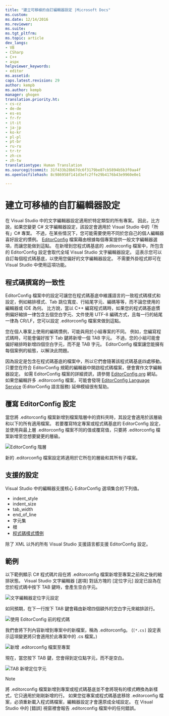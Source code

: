 ```yaml
---
title: "建立可移植的自訂編輯器設定 |Microsoft Docs"
ms.custom: 
ms.date: 12/14/2016
ms.reviewer: 
ms.suite: 
ms.tgt_pltfrm: 
ms.topic: article
dev_langs:
- VB
- CSharp
- C++
- aspx
helpviewer_keywords:
- editor
ms.assetid: 
caps.latest.revision: 29
author: kempb
ms.author: kempb
manager: ghogen
translation.priority.ht:
- cs-cz
- de-de
- es-es
- fr-fr
- it-it
- ja-jp
- ko-kr
- pl-pl
- pt-br
- ru-ru
- tr-tr
- zh-cn
- zh-tw
translationtype: Human Translation
ms.sourcegitcommit: 31f433b28b67dc6f3179be87cb5894b5b3f0aa4f
ms.openlocfilehash: 8c986958f141d3efc2ffe29b4176b43e9960e0e1

---
```

# <a name="create-portable-custom-editor-settings"></a>建立可移植的自訂編輯器設定
在 Visual Studio 中的文字編輯器設定適用於特定類型的所有專案。 因此，比方說，如果您變更 C# 文字編輯器設定，該設定會適用於 Visual Studio 中的「所有」C# 專案。 不過，在某些情況下，您可能需要使用不同於您自己的個人編輯器喜好設定的慣例。 [EditorConfig](http://editorconfig.org/) 檔案藉由根據每個專案提供一般文字編輯器選項，而讓您能做到這點。 在新增到您程式碼基底的 .editorconfig 檔案中，所包含的 EditorConfig 設定會取代全域 Visual Studio 文字編輯器設定。 這表示您可以自訂每個程式碼基底，以使用您偏好的文字編輯器設定。 不需要外掛程式即可在 Visual Studio 中使用這項功能。

## <a name="coding-consistency"></a>程式碼撰寫的一致性
EditorConfig 檔案中的設定可讓您在程式碼基底中維護語言的一致程式碼樣式和設定，例如縮排樣式、Tab 跳位寬度、行結尾字元、編碼等等，而不論您使用的編輯器或 IDE 為何。 比方說，當以 C++ 編寫程式碼時，如果您的程式碼基底慣例偏好縮排一律包含五個空白字元、文件使用 UTF-8 編碼方式，且每一行的結尾一律為 CR/LF，您可以設定 .editorconfig 檔案來做到這點。

您在個人專案上使用的編碼慣例，可能與用於小組專案的不同。 例如，您編寫程式碼時，可能會偏好按下 Tab 鍵將新增一個 TAB 字元。 不過，您的小組可能會偏好縮排時新增四個空白字元，而不是 TAB 字元。 EditorConfig 檔案讓您能擁有每個案例的組態，以解決此問題。

因為設定是包含在程式碼基底的檔案中，所以它們會隨著該程式碼基底四處移動。 只要您在符合 EditorConfig 規範的編輯器中開啟程式碼檔案，便會實作文字編輯器設定。 如需 EditorConfig 檔案的詳細資訊，請參閱 [EditorConfig.org](http://editorconfig.org/) 網站。 如果您編輯許多 .editorconfig 檔案，可能會發現 [EditorConfig Language Service](https://marketplace.visualstudio.com/items?itemName=MadsKristensen.EditorConfig) (EditorConfig 語言服務) 延伸模組很有幫助。

## <a name="override-editorconfig-settings"></a>覆寫 EditorConfig 設定
當您將 .editorconfig 檔案新增到檔案階層中的資料夾時，其設定會適用於該層級和以下的所有適用檔案。 若要覆寫特定專案或程式碼基底的 EditorConfig 設定，並使用與最上層 .editorconfig 檔案不同的值或覆寫值，只要將 .editorconfig 檔案新增至您想要變更的層級。

![EditorConfig 階層](../ide/media/vside_editorconfig_hierarchy.png)

新的 .editorconfig 檔案設定將適用於它所在的層級和其所有子檔案。

## <a name="supported-settings"></a>支援的設定
Visual Studio 中的編輯器支援核心 EditorConfig 選項集合的下列值。
- indent_style
- indent_size
- tab_width
- end_of_line
- 字元集
- 根
- [程式碼樣式慣例](../ide/editorconfig-code-style-settings-reference.md)

除了 XML 以外的所有 Visual Studio 支援語言都支援 EditorConfig 設定。

## <a name="example"></a>範例
以下範例顯示 C# 程式碼片段在將 .editorconfig 檔案新增至專案之前和之後的縮排狀態。 Visual Studio 文字編輯器 [選項] 對話方塊的 [定位字元] 設定已設為在您於程式碼中按下 TAB 鍵時，會產生空白字元。

![文字編輯器定位字元設定](../ide/media/vside_editorconfig_tabsetting.png)

如同預期，在下一行按下 TAB 鍵會藉由新增四個額外的空白字元來縮排該行。

![使用 EditorConfig 前的程式碼](../ide/media/vside_editorconfig_before.png)

我們會將下列內容新增到專案中的新檔案，稱為 .editorconfig。 (`[*.cs]` 設定表示這項變更將只會適用於此專案中的 .cs 檔案。)

![新增 .editorconfig 檔案至專案](../ide/media/vside_editorconfig_addconfig.png)

現在，當您按下 TAB 鍵，您會得到定位點字元，而不是空白。

![TAB 新增定位字元](../ide/media/vside_editorconfig_tab.png)

> [!NOTE]
>  將 .editorconfig 檔案新增到專案或程式碼基底並不會將現有的樣式轉換為新樣式，它只適用於剛剛新增的行。 如果您從專案或程式碼基底移除 .editorconfig 檔案，必須重新載入程式碼檔案，編輯器設定才會還原成全域設定。 在 Visual Studio 中的 [錯誤] 視窗裡會報告 .editorconfig 檔案中的任何錯誤。



<!--HONumber=Feb17_HO4-->


